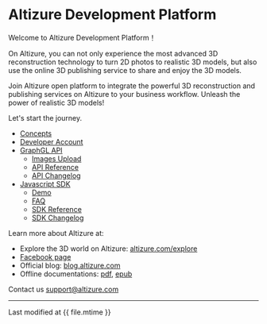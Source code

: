 # Altizure Development Platform

Welcome to Altizure Development Platform！

On Altizure, you can not only experience the most advanced 3D reconstruction technology to turn 2D photos to realistic 3D models, but also use the online 3D publishing service to share and enjoy the 3D models.

Join Altizure open platform to integrate the powerful 3D reconstruction and publishing services on Altizure to your business workflow. Unleash the power of realistic 3D models!

Let's start the journey.

* [Concepts](concepts.md)
* [Developer Account](dev-account.md)
* [GraphGL API](api.md)
  * [Images Upload](upload.md)
  * [API Reference](https://api.altizure.com/graphql)
  * [API Changelog](api-changelog.md)
* [Javascript SDK](jssdk.md)
  * [Demo](jssdk-demo.md)
  * [FAQ](jssdk-faq.md)
  * [SDK Reference](ref://docs/user_docs/web/index.html)
  * [SDK Changelog](jssdk-changelog.md)

Learn more about Altizure at:

* Explore the 3D world on Altizure: [altizure.com/explore](https://altizure.com/explore)
* [Facebook page](https://www.facebook.com/altizure.everest/)
* Official blog: [blog.altizure.com](https://blog.altizure.com)
* Offline documentations: [pdf](https://altizure.github.io/dev-docs-site/download/altizure-dev-docs_en.pdf), [epub](https://altizure.github.io/dev-docs-site/download/altizure-dev-docs_en.epub)



Contact us [support@altizure.com](mailto:support@altizure.com)

---

Last modified at {{ file.mtime }}
